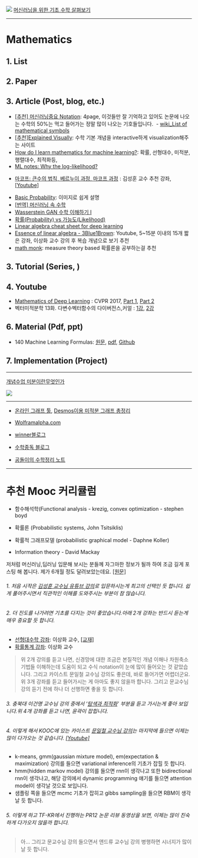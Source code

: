 ![](https://i.imgur.com/qYdRFZB.png)
[머신러닝을 위한 기초 수학 살펴보기](https://speakerdeck.com/mingrammer/meosinreoningeul-wihan-gico-suhag-salpyeobogi)

---

# Mathematics 

## 1.  List

## 2. Paper

## 3. Article (Post, blog, etc.)

- [[추천] 머신러닝중요 Notation](http://www.deeplearningbook.org/contents/notation.html): 4page, 이것들만 잘 기억하고 있어도 논문에 나오는 수학의 50%는 먹고 들어가는 정말 많이 나오는 기호들입니다.
  - [wiki_List of mathematical symbols](https://en.wikipedia.org/wiki/List_of_mathematical_symbols?fref=gc)
- [[추천]Explained Visually](http://setosa.io/ev/): 수학 기본 개념을 interactive하게 visualization해주는 사이트
- [How do I learn mathematics for machine learning?](https://www.quora.com/How-do-I-learn-mathematics-for-machine-learning): 확률, 선형대수, 미적분, 행렬대수, 최적화등,
- [ML notes: Why the log-likelihood?](https://blog.metaflow.fr/ml-notes-why-the-log-likelihood-24f7b6c40f83)
* [마코프: 큰수의 법칙, 베르누이 과정, 마코프 과정](http://fbsight.com/t/topic/43287) : 김성훈 교수 추천 강좌, [[Youtube]](https://youtu.be/Ws63I3F7Moc)
- [Basic Probability](http://students.brown.edu/seeing-theory/basic-probability/index.html#first): 이미지로 쉽게 설명
- [[번역] 머신러닝 속 수학](https://mingrammer.com/translation-the-mathematics-of-machine-learning)
- [Wasserstein GAN 수학 이해하기 I](https://www.slideshare.net/ssuser7e10e4/wasserstein-gan-i)
- [확률(Probability) vs 가능도(Likelihood)](http://rstudio-pubs-static.s3.amazonaws.com/204928_c2d6c62565b74a4987e935f756badfba.html)
- [Linear algebra cheat sheet for deep learning](https://medium.com/towards-data-science/linear-algebra-cheat-sheet-for-deep-learning-cd67aba4526c)
- [Essence of linear algebra - 3Blue1Brown](https://www.youtube.com/playlist?list=PLZHQObOWTQDPD3MizzM2xVFitgF8hE_ab): Youtube, 5~15분 이내의 15개 짧은 강좌, 이상화 교수 강의 후 복습 개념으로 보기 추천
- [math monk](https://www.youtube.com/user/mathematicalmonk?app=desktop): measure theory based 확률론을 공부하는걸 추천

## 3. Tutorial (Series, )

## 4. Youtube 

- [Mathematics of Deep Learning](http://www.vision.jhu.edu/tutorials/CVPR17-Tutorial-Math-Deep-Learning.htm) : CVPR 2017, [Part 1](https://www.youtube.com/watch?v=Mdp9uC3gXUU&t=2128s), [Part 2](https://www.youtube.com/watch?v=xdA-uhJ6T3U&t=2024s)
- 벡터미적분학 13화. 다변수벡터함수의 다이버전스,커얼 : [1강](https://www.youtube.com/watch?v=jLWjtWWb0I8), [2강](https://www.youtube.com/watch?v=fvtjqkf4Wl4&feature=push-u&attr_tag=_9_gWW3ThBZSGlki-6)

## 6.  Material (Pdf, ppt)

- 140 Machine Learning Formulas: [원문](http://www.datasciencecentral.com/profiles/blogs/140-machine-learning-formulas?utm_content=buffer67980&utm_medium=social&utm_source=plus.google.com&utm_campaign=buffer), [pdf](https://drive.google.com/file/d/0B0RLknmL54khQlhGUzFUWEtncTA/view), [Github](https://github.com/RubensZimbres)


## 7.  Implementation (Project)




---
[개념수업 미분이란무엇인가](https://www.youtube.com/watch?v=2JvfRLgcmUI)

![](http://i.imgur.com/qL2b0AA.png?1)

---
- [온라인 그래프 툴](https://www.desmos.com), [Desmos이용 미적분 그래프 총정리](https://www.youtube.com/watch?v=oshU7fiO4tM)

- [Wolframalpha.com](http://www.wolframalpha.com/)

- [winner블로그](http://j1w2k3.tistory.com/629)

- [수학중독 블로그](http://mathjk.tistory.com/1922)

- [공돌이의 수학정리 노트](https://wikidocs.net/6957)

---


# 추천 Mooc 커리큘럼

- 함수해석학(Functional analysis - krezig, convex optimization - stephen boyd

- 확률론 (Probabilistic systems, John Tsitsiklis)

- 확률적 그래프모델 (probabilistic graphical model - Daphne Koller)

- Information theory - David Mackay



저처럼 머신러닝,딥러닝 입문해 보시는 분들께 자그마한 정보가 될까 하여 조금 길게 포스팅 해 봅니다. 제가 6개월 정도 달려보았는데요. [[원문]](https://www.facebook.com/groups/TensorFlowKR/permalink/485458151795248/)

###### 1. 처음 시작은 [김성훈 교수님 유튜브 강의](https://www.youtube.com/playlist?list=PLlMkM4tgfjnLSOjrEJN31gZATbcj_MpUm)로 입문하시는게 최고의 선택인 듯 합니다. 쉽게 풀어주시면서 직관적인 이해를 도와주시는 부분이 참 많습니다.

###### 2. 더 진도를 나가려면 기초를 다지는 것이 좋았습니다.아래 2개 강좌는 반드시 듣는게 매우 중요할 듯 합니다.
  - [선형대수학 강좌](https://www.youtube.com/playlist?list=PLSN_PltQeOyjDGSghAf92VhdMBeaLZWR3): 이상화 교수, [[교재]](http://www.kocw.net/home/search/kemView.do?kemId=977757)
  - [확률통계 강좌](https://www.youtube.com/playlist?list=PLSN_PltQeOyjmRIsC7VNirXOBqWoypd4V): 이상화 교수

> 위 2개 강의를 듣고 나면, 신경망에 대한 조금은 본질적인 개념 이해나 차원축소 기법들 이해하는데 도움이 되고 수식 notation이 눈에 많이 들어오는 것 같았습니다. 그리고 카이스트 문일철 교수님 강의도 좋은데, 바로 들어가면 어렵더군요. 위 3개 강좌를 듣고 들어가시는 게 아마도 좋지 않을까 합니다. 그리고 문교수님 강의 듣기 전에 하나 더 선행하면 좋을 듯 합니다.

###### 3. 충북대 이건명 교수님 강의 중에서 ‘[탐색과 최적화](http://www.kocw.net/home/search/kemView.do?kemId=1170523)’ 부분을 듣고 가시는게 좋아 보입니다.위 4개 강좌를 듣고 나면, 윤곽이 잡힙니다.

###### 4. 이렇게 해서 KOOC에 있는 카이스트 [문일철 교수님 강의](http://seslab.kaist.ac.kr/xe2/page_GBex27)는 마지막에 들으면 이제는 많이 다가오는 것 같습니다. [[Youtube]](https://www.youtube.com/channel/UC9caTTXVw19PtY07es58NDg)
  - k-means, gmm(gaussian mixture model), em(expectation & maximization) 강의를 들으면 variational inference의 기초가 잡힐 듯 합니다.
  - hmm(hidden markov model) 강의를 들으면 rnn이 생각나고 또한 bidirectional rnn이 생각나고, 해당 강의에서 dynamic programming 얘기를 들으면 attention model이 생각날 것으로 보입니다.
  - 샘플링 쪽을 들으면 mcmc 기초가 잡히고 gibbs sampling을 들으면 RBM이 생각날 듯 합니다.

###### 5. 이렇게 하고 TF-KR에서 진행하는 PR12 논문 리뷰 동영상을 보면, 이제는 많이 친숙하게 다가오지 않을까 합니다.

> 아… 그리고 문교수님 강의 들으면서 앤드류 교수님 강의 병행하면 시너지가 많이 날 듯 합니다.
